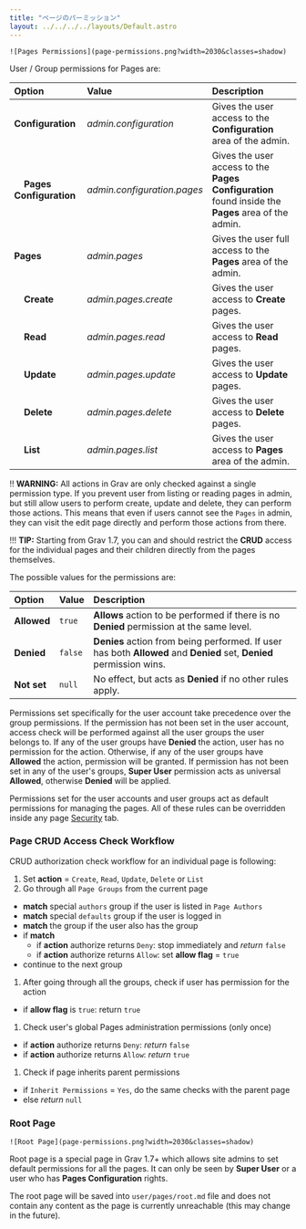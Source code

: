 ```yaml
---
title: "ページのパーミッション"
layout: ../../../../layouts/Default.astro
---
```


```
![Pages Permissions](page-permissions.png?width=2030&classes=shadow)
```

User / Group permissions for Pages are:

| Option                                | Value                         | Description                                                       |
| :-----                                | :-----                        | :-----                                                            |
| **Configuration**                     | *admin.configuration*         | Gives the user access to the **Configuration** area of the admin. |
| &nbsp; &nbsp; **Pages Configuration** | *admin.configuration.pages*   | Gives the user access to the **Pages Configuration** found inside the **Pages** area of the admin.  |
| **Pages**                             | *admin.pages*                 | Gives the user full access to the **Pages** area of the admin.    |
| &nbsp; &nbsp; **Create**              | *admin.pages.create*          | Gives the user access to **Create** pages.                        |
| &nbsp; &nbsp; **Read**                | *admin.pages.read*            | Gives the user access to **Read** pages.                          |
| &nbsp; &nbsp; **Update**              | *admin.pages.update*          | Gives the user access to **Update** pages.                        |
| &nbsp; &nbsp; **Delete**              | *admin.pages.delete*          | Gives the user access to **Delete** pages.                        |
| &nbsp; &nbsp; **List**                | *admin.pages.list*            | Gives the user access to **Pages** area of the admin.             |

!! **WARNING:** All actions in Grav are only checked against a single permission type. If you prevent user from listing or reading pages in admin, but still allow users to perform create, update and delete, they can perform those actions. This means that even if users cannot see the `Pages` in admin, they can visit the edit page directly and perform those actions from there.

!!! **TIP:** Starting from Grav 1.7, you can and should restrict the **CRUD** access for the individual pages and their children directly from the pages themselves.

The possible values for the permissions are:

| Option                                | Value                         | Description                                                                               |
| :-----                                | :-----                        | :-----                                                                                    |
| **Allowed**                           | `true`                        | **Allows** action to be performed if there is no **Denied** permission at the same level. |
| **Denied**                            | `false`                       | **Denies** action from being performed. If user has both **Allowed** and **Denied** set, **Denied** permission wins. |
| **Not set**                           | `null`                        | No effect, but acts as **Denied** if no other rules apply.                                |

Permissions set specifically for the user account take precedence over the group permissions. If the permission has not been set in the user account, access check will be performed against all the user groups the user belongs to. If any of the user groups have **Denied** the action, user has no permission for the action. Otherwise, if any of the user groups have **Allowed** the action, permission will be granted. If permission has not been set in any of the user's groups, **Super User** permission acts as universal **Allowed**, otherwise **Denied** will be applied.

Permissions set for the user accounts and user groups act as default permissions for managing the pages. All of these rules can be overridden inside any page [Security](/admin-panel/page/security) tab.

### Page CRUD Access Check Workflow

CRUD authorization check workflow for an individual page is following:

1. Set **action** = `Create`, `Read`, `Update`, `Delete` or `List`
1. Go through all `Page Groups` from the current page
  - **match** special `authors` group if the user is listed in `Page Authors`
  - **match** special `defaults` group if the user is logged in
  - **match** the group if the user also has the group
  - if **match**
     - if **action** authorize returns `Deny`: stop immediately and *return* `false`
     - if **action** authorize returns `Allow`: set **allow flag** = `true`
  - continue to the next group
1. After going through all the groups, check if user has permission for the action
  - if **allow flag** is `true`: return `true`
1. Check user's global Pages administration permissions (only once)
  - if **action** authorize returns `Deny`: *return* `false`
  - if **action** authorize returns `Allow`: *return* `true`
1. Check if page inherits parent permissions
  - if `Inherit Permissions` = `Yes`, do the same checks with the parent page
  - else *return* `null`

### Root Page

```
![Root Page](page-permissions.png?width=2030&classes=shadow)
```

Root page is a special page in Grav 1.7+ which allows site admins to set default permissions for all the pages. It can only be seen by **Super User** or a user who has **Pages Configuration** rights.

The root page will be saved into `user/pages/root.md` file and does not contain any content as the page is currently unreachable (this may change in the future).

